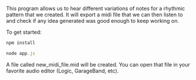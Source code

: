 This program allows us to hear different variations of notes for a rhythmic pattern that we created.
It will export a midi file that we can then listen to and check if any idea generated was good enough to keep working on.


To get started: 

```javascript
npm install

node app.js
```

A file called new_midi_file.mid will be created. 
You can open that file in your favorite audio editor (Logic, GarageBand, etc). 